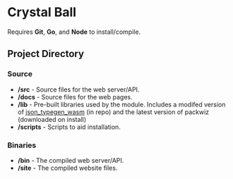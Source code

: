 # Crystal Ball

Requires **Git**, **Go**, and **Node** to install/compile.

## Project Directory

### Source

- **/src** - Source files for the web server/API.
- **/docs** - Source files for the web pages.
- **/lib** - Pre-built libraries used by the module. Includes a modifed version of [json_typegen_wasm](https://github.com/evestera/json_typegen) (in repo) and the latest version of packwiz (downloaded on install)
- **/scripts** - Scripts to aid installation.

### Binaries

- **/bin** - The compiled web server/API.
- **/site** - The compiled website files.

